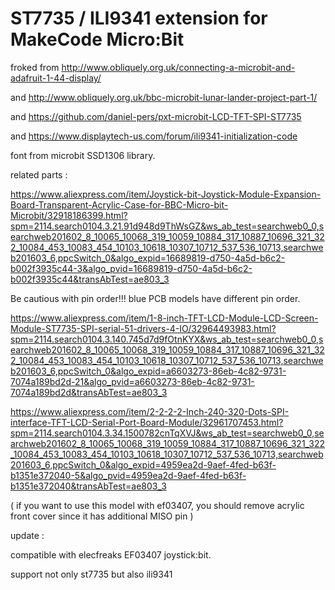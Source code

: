 # ST7735 / ILI9341 extension for MakeCode Micro:Bit


froked from http://www.obliquely.org.uk/connecting-a-microbit-and-adafruit-1-44-display/


and http://www.obliquely.org.uk/bbc-microbit-lunar-lander-project-part-1/


and https://github.com/daniel-pers/pxt-microbit-LCD-TFT-SPI-ST7735


and https://www.displaytech-us.com/forum/ili9341-initialization-code

font from microbit SSD1306 library.


related parts :

https://www.aliexpress.com/item/Joystick-bit-Joystick-Module-Expansion-Board-Transparent-Acrylic-Case-for-BBC-Micro-bit-Microbit/32918186399.html?spm=2114.search0104.3.21.91d948d9ThWsGZ&ws_ab_test=searchweb0_0,searchweb201602_8_10065_10068_319_10059_10884_317_10887_10696_321_322_10084_453_10083_454_10103_10618_10307_10712_537_536_10713,searchweb201603_6,ppcSwitch_0&algo_expid=16689819-d750-4a5d-b6c2-b002f3935c44-3&algo_pvid=16689819-d750-4a5d-b6c2-b002f3935c44&transAbTest=ae803_3

Be cautious with pin order!!! blue PCB models have different pin order.

https://www.aliexpress.com/item/1-8-inch-TFT-LCD-Module-LCD-Screen-Module-ST7735-SPI-serial-51-drivers-4-IO/32964493983.html?spm=2114.search0104.3.140.745d7d9fOtnKYX&ws_ab_test=searchweb0_0,searchweb201602_8_10065_10068_319_10059_10884_317_10887_10696_321_322_10084_453_10083_454_10103_10618_10307_10712_537_536_10713,searchweb201603_6,ppcSwitch_0&algo_expid=a6603273-86eb-4c82-9731-7074a189bd2d-21&algo_pvid=a6603273-86eb-4c82-9731-7074a189bd2d&transAbTest=ae803_3


https://www.aliexpress.com/item/2-2-2-2-Inch-240-320-Dots-SPI-interface-TFT-LCD-Serial-Port-Board-Module/32961707453.html?spm=2114.search0104.3.34.1500782cnTqXVJ&ws_ab_test=searchweb0_0,searchweb201602_8_10065_10068_319_10059_10884_317_10887_10696_321_322_10084_453_10083_454_10103_10618_10307_10712_537_536_10713,searchweb201603_6,ppcSwitch_0&algo_expid=4959ea2d-9aef-4fed-b63f-b1351e372040-5&algo_pvid=4959ea2d-9aef-4fed-b63f-b1351e372040&transAbTest=ae803_3

( if you want to use this model with ef03407, you should remove acrylic front cover since it has additional MISO pin )


update :


compatible with elecfreaks EF03407 joystick:bit.


support not only st7735 but also ili9341
